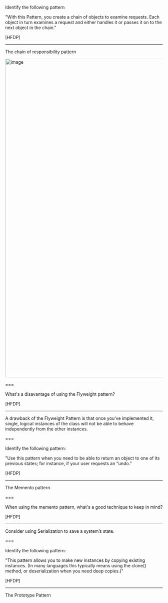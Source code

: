 Identify the following pattern

"With this Pattern, you create a chain of objects
to examine requests. Each object in turn examines a request and either
handles it or passes it on to the next object in the chain."

[HFDP]

---

The chain of responsibility pattern

<img width="1016" alt="image" src="https://user-images.githubusercontent.com/1868409/198904743-32c79270-0ee9-43a1-b0cd-e047d18d7bd6.png">

===

What's a disavantage of using the Flyweight pattern?

[HFDP]

---

A drawback of the Flyweight Pattern is that once
you’ve implemented it, single, logical instances of the
class will not be able to behave independently from
the other instances.

===

Identify the following pattern:

"Use this pattern when you need
to be able to return an object to one of its
previous states; for instance, if your user
requests an “undo.”

[HFDP]

---

The Memento pattern

===

When using the memento pattern, what's a good technique to keep in mind?

[HFDP]

---

Consider using Serialization to save a system’s state.

===

Identify the following pattern:

"This pattern allows you to make new instances by
copying existing instances. (In many languages this typically means using
the clone() method, or deserialization when you need deep
copies.)"

[HFDP]

---

The Prototype Pattern